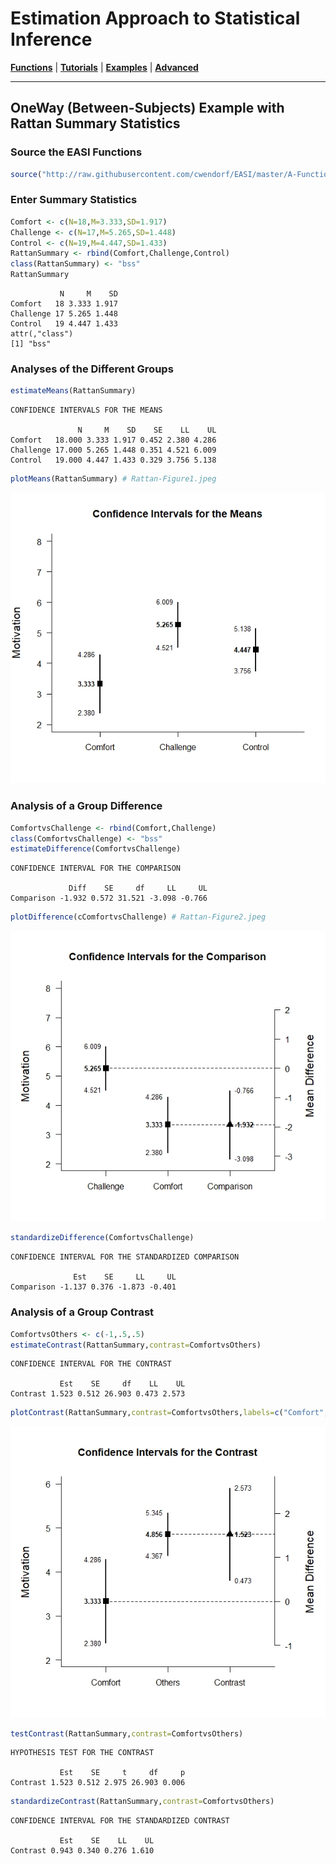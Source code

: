# Estimation Approach to Statistical Inference

[**Functions**](../../A-Functions) | 
[**Tutorials**](../../B-Tutorials) | 
[**Examples**](../../C-Examples) | 
[**Advanced**](../../D-Advanced)

---

## OneWay (Between-Subjects) Example with Rattan Summary Statistics

### Source the EASI Functions

```r
source("http://raw.githubusercontent.com/cwendorf/EASI/master/A-Functions/ALL-EASI-FUNCTIONS.R")
```

### Enter Summary Statistics

```r
Comfort <- c(N=18,M=3.333,SD=1.917)
Challenge <- c(N=17,M=5.265,SD=1.448)
Control <- c(N=19,M=4.447,SD=1.433)
RattanSummary <- rbind(Comfort,Challenge,Control)
class(RattanSummary) <- "bss"
RattanSummary
```
```
           N     M    SD
Comfort   18 3.333 1.917
Challenge 17 5.265 1.448
Control   19 4.447 1.433
attr(,"class")
[1] "bss"
```

### Analyses of the Different Groups

```r
estimateMeans(RattanSummary)
```
```
CONFIDENCE INTERVALS FOR THE MEANS

               N     M    SD    SE    LL    UL
Comfort   18.000 3.333 1.917 0.452 2.380 4.286
Challenge 17.000 5.265 1.448 0.351 4.521 6.009
Control   19.000 4.447 1.433 0.329 3.756 5.138
```
```r
plotMeans(RattanSummary) # Rattan-Figure1.jpeg
```
<kbd><img src="Rattan-Figure1.jpeg"></kbd>

### Analysis of a Group Difference

```r
ComfortvsChallenge <- rbind(Comfort,Challenge)
class(ComfortvsChallenge) <- "bss"
estimateDifference(ComfortvsChallenge)
```
```
CONFIDENCE INTERVAL FOR THE COMPARISON

             Diff    SE     df     LL     UL
Comparison -1.932 0.572 31.521 -3.098 -0.766
```
```r
plotDifference(cComfortvsChallenge) # Rattan-Figure2.jpeg
```
<kbd><img src="Rattan-Figure2.jpeg"></kbd>
```r
standardizeDifference(ComfortvsChallenge)
```
```
CONFIDENCE INTERVAL FOR THE STANDARDIZED COMPARISON

              Est    SE     LL     UL
Comparison -1.137 0.376 -1.873 -0.401
```

### Analysis of a Group Contrast

```r
ComfortvsOthers <- c(-1,.5,.5)
estimateContrast(RattanSummary,contrast=ComfortvsOthers)
```
```
CONFIDENCE INTERVAL FOR THE CONTRAST

           Est    SE     df    LL    UL
Contrast 1.523 0.512 26.903 0.473 2.573
```
```r
plotContrast(RattanSummary,contrast=ComfortvsOthers,labels=c("Comfort","Others")) # Rattan-Figure3.jpeg
```
<kbd><img src="Rattan-Figure3.jpeg"></kbd>
```r
testContrast(RattanSummary,contrast=ComfortvsOthers)
```
```
HYPOTHESIS TEST FOR THE CONTRAST

           Est    SE     t     df     p
Contrast 1.523 0.512 2.975 26.903 0.006
```
```r
standardizeContrast(RattanSummary,contrast=ComfortvsOthers)
```
```
CONFIDENCE INTERVAL FOR THE STANDARDIZED CONTRAST

           Est    SE    LL    UL
Contrast 0.943 0.340 0.276 1.610
```
